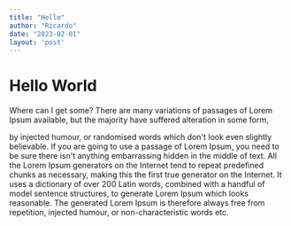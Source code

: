 ```yaml
---
title: "Hello"
author: "Ricardo"
date: "2023-02-01"
layout: 'post' 
---
```


# Hello World

Where can I get some?
There are many variations of passages of Lorem Ipsum available, but the majority have suffered alteration in some form,
<!--more-->

by injected humour, or randomised words which don't look even slightly believable. If you are going to use a passage of
Lorem Ipsum, you need to be sure there isn't anything embarrassing hidden in the middle of text. All the Lorem Ipsum
generators on the Internet tend to repeat predefined chunks as necessary, making this the first true generator on the
Internet. It uses a dictionary of over 200 Latin words, combined with a handful of model sentence structures, to
generate Lorem Ipsum which looks reasonable. The generated Lorem Ipsum is therefore always free from repetition,
injected humour, or non-characteristic words etc.

